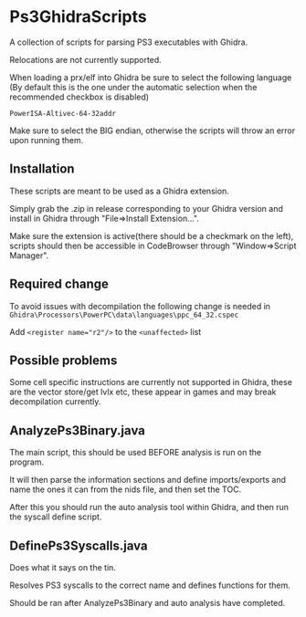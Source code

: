 
# Ps3GhidraScripts
A collection of scripts for parsing PS3 executables with Ghidra.

Relocations are not currently supported.

When loading a prx/elf into Ghidra be sure to select the following language (By default this is the one under the automatic selection when the recommended checkbox is disabled)
```
PowerISA-Altivec-64-32addr
```
Make sure to select the BIG endian, otherwise the scripts will throw an error upon running them.

## Installation

These scripts are meant to be used as a Ghidra extension.

Simply grab the .zip in release corresponding to your Ghidra version and install in Ghidra through "File=>Install Extension...".

Make sure the extension is active(there should be a checkmark on the left), scripts should then be accessible in CodeBrowser through "Window=>Script Manager".

## Required change
To avoid issues with decompilation the following change is needed in `Ghidra\Processors\PowerPC\data\languages\ppc_64_32.cspec`

Add `<register name="r2"/>` to the `<unaffected>` list

## Possible problems
Some cell specific instructions are currently not supported in Ghidra, these are the vector store/get lvlx etc, these appear in games and may break decompilation currently.

## AnalyzePs3Binary.java
The main script, this should be used BEFORE analysis is run on the program.

It will then parse the information sections and define imports/exports and name the ones it can from the nids file, and then set the TOC.

After this you should run the auto analysis tool within Ghidra, and then run the syscall define script.

## DefinePs3Syscalls.java
Does what it says on the tin.

Resolves PS3 syscalls to the correct name and defines functions for them.

Should be ran after AnalyzePs3Binary and auto analysis have completed.

